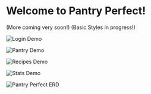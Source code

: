 # Welcome to Pantry Perfect!
(More coming very soon!)
(Basic Styles in progress!)

![Login Demo](https://github.com/ricky-bruner/Pantry-Perfect-Midstone/blob/master/readmegifs/login.gif?raw=true)

![Pantry Demo](https://github.com/ricky-bruner/Pantry-Perfect-Midstone/blob/master/readmegifs/pantry-search-convert.gif?raw=true)

![Recipes Demo](https://github.com/ricky-bruner/Pantry-Perfect-Midstone/blob/master/readmegifs/recipe-features.gif?raw=true)

![Stats Demo](https://github.com/ricky-bruner/Pantry-Perfect-Midstone/blob/master/readmegifs/stats-tracking.gif?raw=true)

![Pantry Perfect ERD](https://github.com/ricky-bruner/Pantry-Perfect-Midstone/blob/master/PantryAppERD.png)